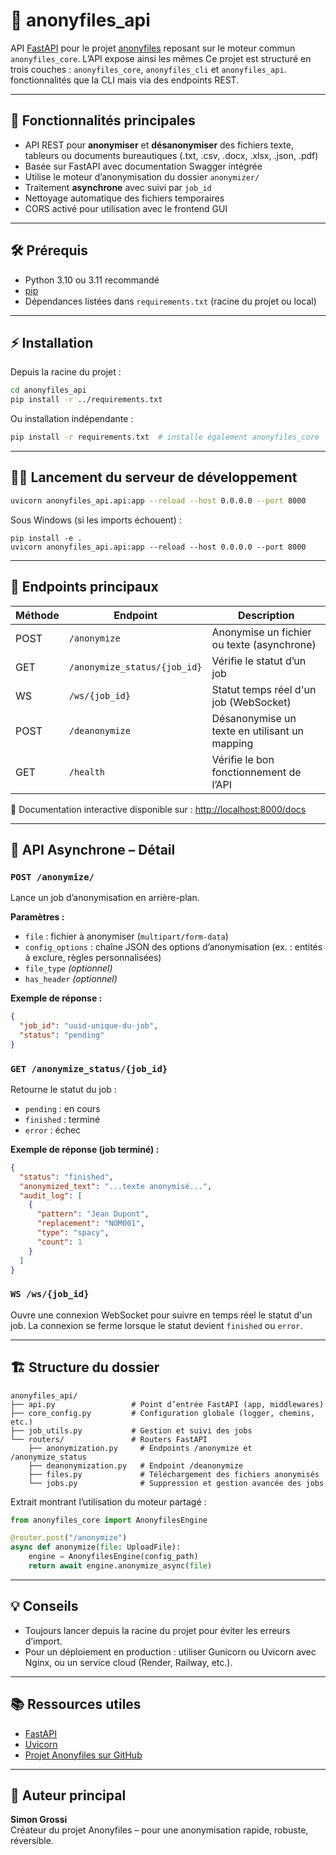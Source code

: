 
# 🧩 anonyfiles_api

API [FastAPI](https://fastapi.tiangolo.com/) pour le projet [anonyfiles](https://github.com/simongrossi/anonyfiles)
reposant sur le moteur commun `anonyfiles_core`. L’API expose ainsi les mêmes
Ce projet est structuré en trois couches : `anonyfiles_core`, `anonyfiles_cli` et `anonyfiles_api`.
fonctionnalités que la CLI mais via des endpoints REST.

---

## 🚀 Fonctionnalités principales

- API REST pour **anonymiser** et **désanonymiser** des fichiers texte, tableurs ou documents bureautiques (.txt, .csv, .docx, .xlsx, .json, .pdf)
- Basée sur FastAPI avec documentation Swagger intégrée
- Utilise le moteur d’anonymisation du dossier `anonymizer/`
- Traitement **asynchrone** avec suivi par `job_id`
- Nettoyage automatique des fichiers temporaires
- CORS activé pour utilisation avec le frontend GUI

---

## 🛠️ Prérequis

- Python 3.10 ou 3.11 recommandé
- [pip](https://pip.pypa.io/)
- Dépendances listées dans `requirements.txt` (racine du projet ou local)

---

## ⚡ Installation

Depuis la racine du projet :

```bash
cd anonyfiles_api
pip install -r ../requirements.txt
```

Ou installation indépendante :

```bash
pip install -r requirements.txt  # installe également anonyfiles_core
```

---

## 🏃‍♂️ Lancement du serveur de développement

```bash
uvicorn anonyfiles_api.api:app --reload --host 0.0.0.0 --port 8000
```

Sous Windows (si les imports échouent) :

```dos
pip install -e .
uvicorn anonyfiles_api.api:app --reload --host 0.0.0.0 --port 8000
```

---

## 🔗 Endpoints principaux

| Méthode | Endpoint                     | Description                                      |
|---------|------------------------------|--------------------------------------------------|
| POST    | `/anonymize`                 | Anonymise un fichier ou texte (asynchrone)       |
| GET     | `/anonymize_status/{job_id}` | Vérifie le statut d’un job                       |
| WS      | `/ws/{job_id}`               | Statut temps réel d'un job (WebSocket) |
| POST    | `/deanonymize`               | Désanonymise un texte en utilisant un mapping    |
| GET     | `/health`                    | Vérifie le bon fonctionnement de l’API           |

📘 Documentation interactive disponible sur : [http://localhost:8000/docs](http://localhost:8000/docs)

---

## 🔄 API Asynchrone – Détail

### `POST /anonymize/`

Lance un job d’anonymisation en arrière-plan.

**Paramètres :**

- `file` : fichier à anonymiser (`multipart/form-data`)
- `config_options` : chaîne JSON des options d’anonymisation (ex. : entités à exclure, règles personnalisées)
- `file_type` *(optionnel)*
- `has_header` *(optionnel)*

**Exemple de réponse :**
```json
{
  "job_id": "uuid-unique-du-job",
  "status": "pending"
}
```

### `GET /anonymize_status/{job_id}`

Retourne le statut du job :

- `pending` : en cours
- `finished` : terminé
- `error` : échec

**Exemple de réponse (job terminé) :**
```json
{
  "status": "finished",
  "anonymized_text": "...texte anonymisé...",
  "audit_log": [
    {
      "pattern": "Jean Dupont",
      "replacement": "NOM001",
      "type": "spacy",
      "count": 1
    }
  ]
}
```
### `WS /ws/{job_id}`

Ouvre une connexion WebSocket pour suivre en temps réel le statut d'un job. La connexion se ferme lorsque le statut devient `finished` ou `error`.


---

## 🏗️ Structure du dossier

```
anonyfiles_api/
├── api.py                 # Point d’entrée FastAPI (app, middlewares)
├── core_config.py         # Configuration globale (logger, chemins, etc.)
├── job_utils.py           # Gestion et suivi des jobs
└── routers/               # Routers FastAPI
    ├── anonymization.py     # Endpoints /anonymize et /anonymize_status
    ├── deanonymization.py   # Endpoint /deanonymize
    ├── files.py             # Téléchargement des fichiers anonymisés
    └── jobs.py              # Suppression et gestion avancée des jobs
```

Extrait montrant l’utilisation du moteur partagé :

```python
from anonyfiles_core import AnonyfilesEngine

@router.post("/anonymize")
async def anonymize(file: UploadFile):
    engine = AnonyfilesEngine(config_path)
    return await engine.anonymize_async(file)
```

---

## 💡 Conseils

- Toujours lancer depuis la racine du projet pour éviter les erreurs d’import.
- Pour un déploiement en production : utiliser Gunicorn ou Uvicorn avec Nginx, ou un service cloud (Render, Railway, etc.).

---

## 📚 Ressources utiles

- [FastAPI](https://fastapi.tiangolo.com/)
- [Uvicorn](https://www.uvicorn.org/)
- [Projet Anonyfiles sur GitHub](https://github.com/simongrossi/anonyfiles)

---

## 👤 Auteur principal

**Simon Grossi**  
Créateur du projet Anonyfiles – pour une anonymisation rapide, robuste, réversible.
